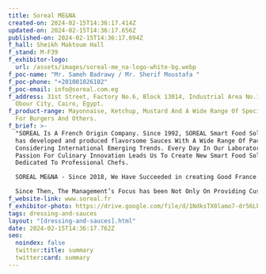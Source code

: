```yaml
---
title: Soreal ME&NA
created-on: 2024-02-15T14:36:17.414Z
updated-on: 2024-02-15T14:36:17.656Z
published-on: 2024-02-15T14:36:17.694Z
f_hall: Sheikh Maktoum Hall
f_stand: M-F39
f_exhibitor-logo:
  url: /assets/images/soreal-me_na-logo-white-bg.webp
f_poc-name: "Mr. Sameh Badrawy / Mr. Sherif Moustafa "
f_poc-phone: "+201001026102"
f_poc-email: info@soreal.com.eg
f_address: 31st Street, Factory No.6, Block 13014, Industrial Area No.1, El
  Obour City, Cairo, Egypt.
f_product-range: Mayonnaise, Ketchup, Mustard And A Wide Range Of Special Sauces
  For Burgers And Others.
f_brief: >-
  "SOREAL Is A French Origin Company. Since 1992, SOREAL Smart Food Solutions
  has developed and produced flavorsome Sauces With A Wide Range Of Packaging
  Considering International Emerging Trends. Every Day In Our Laboratory Our
  Passion For Culinary Innovation Leads Us To Create New Smart Food Solutions
  Dedicated To Professional Chefs.

  SOREAL ME&NA - Since 2018, We Have Succeeded in creating Good France Brand; A Leading Name In Value Added Sauces In The Egyptian Market. We Give Genuine Value To Our Clients And Consumers Through Powerful Innovations, Solutions And Services.

  Since Then, The Management’s Focus has been Not Only On Providing Customized Solutions But Also On Providing These Solutions With The Highest Quality. This Is Clearly Achieved Through Our Certificates From Brcs, ISO 9001 And HALAL Certificate."
f_website-link: www.soreal.fr
f_exhibitor-photo: https://drive.google.com/file/d/1NdksTX0lamo7-dr56LkR36F6osixn2dT/view?usp=drive_link
tags: dressing-and-sauces
layout: "[dressing-and-sauces].html"
date: 2024-02-15T14:36:17.762Z
seo:
  noindex: false
  twitter:title: summary
  twitter:card: summary
---
```

